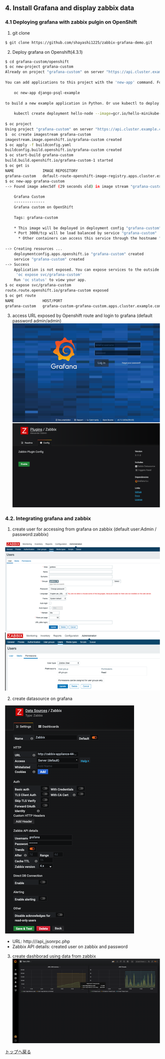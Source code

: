 
## 4. Install Grafana and display zabbix data

### 4.1 Deploying grafana with zabbix pulgin on OpenShift
1. git clone
```sh
$ git clone https://github.com/shayashi1225/zabbix-grafana-demo.git
```
2. Deploy grafana on Openshift(4.3.1)
```sh
$ cd grafana-custom/openshift
$ oc new-project grafana-custom
Already on project "grafana-custom" on server "https://api.cluster.example.com:6443".

You can add applications to this project with the 'new-app' command. For example, try:

    oc new-app django-psql-example

to build a new example application in Python. Or use kubectl to deploy a simple Kubernetes application:

    kubectl create deployment hello-node --image=gcr.io/hello-minikube-zero-install/hello-node

$ oc project
Using project "grafana-custom" on server "https://api.cluster.example.com:6443".
$  oc create imagestream grafana-custom
imagestream.image.openshift.io/grafana-custom created
$ oc apply -f buildconfig.yaml 
buildconfig.build.openshift.io/grafana-custom created
$ oc start-build grafana-custom
build.build.openshift.io/grafana-custom-1 started
$ oc get is
NAME             IMAGE REPOSITORY                                                                                                      TAGS     UPDATED
grafana-custom   default-route-openshift-image-registry.apps.cluster.example.com/grafana-custom/grafana-custom   latest   10 seconds ago
$ oc new-app grafana-custom
--> Found image a4ec5df (29 seconds old) in image stream "grafana-custom/grafana-custom" under tag "latest" for "grafana-custom"

    Grafana Custom 
    -------------- 
    Grafana custom on OpenShift

    Tags: grafana-custom

    * This image will be deployed in deployment config "grafana-custom"
    * Port 3000/tcp will be load balanced by service "grafana-custom"
      * Other containers can access this service through the hostname "grafana-custom"

--> Creating resources ...
    deploymentconfig.apps.openshift.io "grafana-custom" created
    service "grafana-custom" created
--> Success
    Application is not exposed. You can expose services to the outside world by executing one or more of the commands below:
     'oc expose svc/grafana-custom' 
    Run 'oc status' to view your app.
$ oc expose svc/grafana-custom
route.route.openshift.io/grafana-custom exposed
$ oc get route
NAME             HOST/PORT                                                                      PATH   SERVICES         PORT       TERMINATION   WILDCARD
grafana-custom   grafana-custom-grafana-custom.apps.cluster.example.com          grafana-custom   3000-tcp                 None
```
3. access URL exposed by Openshift route and login to grafana (default password admin/admin)
![](images/grafana-login.png)
![](images/grafana-zabbix.png)


### 4.2. Integrating grafana and zabbix
1. create user for accessing from grafana on zabbix (default user:Admin / password:zabbix)


![](images/zabbix-createuser.png)
![](images/zabbix-createuser-permission.png)

2. create datasource on grafana


![](images/grafana-ds.png)
- URL: http://<Zabbix Route>/api_jsonrpc.php
- Zabbix API details: created user on zabbix and password

3. create dashborad using data from zabbix
![](images/grafana-dashboard-sample.png)

[トップへ戻る](README.md)